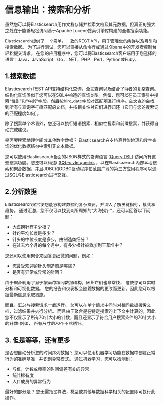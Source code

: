# 信息输出：搜索和分析
虽然您可以将Elasticsearch用作文档存储并检索文档及其元数据，但真正的强大之处在于能够轻松访问基于Apache Lucene搜索引擎库构建的全套搜索功能。

Elasticsearch提供了一个简单，一致的REST API，用于管理您的集群以及索引和搜索数据。 为了进行测试，您可以直接从命令行或通过Kibana中的开发者控制台轻松提交请求。 在您的应用程序中，您可以将Elasticsearch客户端用于您选择的语言：Java，JavaScript，Go，.NET，PHP，Perl，Python或Ruby。





## 1.搜索数据
Elasticsearch REST API支持结构化查询，全文查询以及结合了两者的复杂查询。结构化查询类似于您可以在SQL中构造的查询类型。例如，您可以在员工索引中搜索“性别”和“年龄”字段，然后按hire_date字段对匹配项进行排序。全文查询会找到所有与查询字符串匹配的文档，并按相关性对它们进行归还（它们与您的搜索词的匹配程度如何）。

除了搜索单个术语外，您还可以执行短语搜索，相似性搜索和前缀搜索，并获得自动完成建议。

是否要搜索地理空间或其他数字数据？ Elasticsearch在支持高性能地理和数字查询的优化数据结构中索引非文本数据。

您可以使用Elasticsearch全面的JSON样式的查询语言 ([Query DSL](https://www.elastic.co/guide/en/elasticsearch/reference/7.6/query-dsl.html)).访问所有这些搜索功能。您还可以构造t [SQL-style queries](https://www.elastic.co/guide/en/elasticsearch/reference/7.6/sql-overview.html) ，以在Elasticsearch内部本地搜索和聚合数据，并且JDBC和ODBC驱动程序使范围广泛的第三方应用程序可以通过SQL与Elasticsearch进行交互。





## 2.分析数据
Elasticsearch聚合使您能够构建数据的复杂摘要，并深入了解关键指标，模式和趋势。 通过汇总，您不仅可以找到众所周知的“大海捞针”，还可以回答以下问题：

- 大海捞针有多少根？
- 针的平均长度是多少？
- 针头的中位长度是多少，由制造商细分？
- 在过去六个月的每个月中，有多少根针被添加到干草堆中？



您还可以使用聚合来回答更细微的问题，例如：

- 您最受欢迎的针头制造商是哪些？
- 是否有异常或异常的针团？

由于聚合利用了用于搜索的相同数据结构，因此它们也非常快。 这使您可以实时分析和可视化数据。 您的报告和仪表板会随着数据的更改而更新，因此您可以根据最新信息采取措施。

而且，汇总与搜索请求一起运行。 您可以在单个请求中同时对相同数据搜索文档，过滤结果并执行分析。 而且由于聚合是在特定搜索的上下文中计算的，因此您不仅显示了所有70针大小的针数，而且还显示了符合用户搜索条件的70针大小的针数-例如， 所有尺寸的70个不粘绣针。



## 3. 但是等等，还有更多
是否想自动分析您的时间序列数据？ 您可以使用机器学习功能在数据中创建正常行为的准确基准，并识别异常模式。 通过机器学习，您可以检测到：

- 与值，计数或频率的时间偏差有关的异常
- 统计稀有度
- 人口成员的异常行为



最好的部分是？ 您无需指定算法，模型或其他与数据科学相关的配置即可执行此操作。













